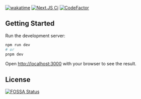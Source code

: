 [![wakatime](https://wakatime.com/badge/user/49ee5b93-5588-4f44-a2a6-bceec1836f4a/project/aadc07a6-1d7d-4c41-989f-344ca0462657.svg)](https://wakatime.com/badge/user/49ee5b93-5588-4f44-a2a6-bceec1836f4a/project/aadc07a6-1d7d-4c41-989f-344ca0462657)
[![Next.JS Ci](https://github.com/JonasFranke/Landingpage/actions/workflows/nextCi.yml/badge.svg?branch=master)](https://github.com/JonasFranke/Landingpage/actions/workflows/nextCi.yml) [![CodeFactor](https://www.codefactor.io/repository/github/jonasfranke/landingpage/badge)](https://www.codefactor.io/repository/github/jonasfranke/landingpage)

## Getting Started

Run the development server:

```bash
npm run dev
# or
pnpm dev
```

Open [http://localhost:3000](http://localhost:3000) with your browser to see the result.


## License
[![FOSSA Status](https://app.fossa.com/api/projects/git%2Bgithub.com%2FJonasFranke%2FLandingpage.svg?type=large)](https://app.fossa.com/projects/git%2Bgithub.com%2FJonasFranke%2FLandingpage?ref=badge_large)